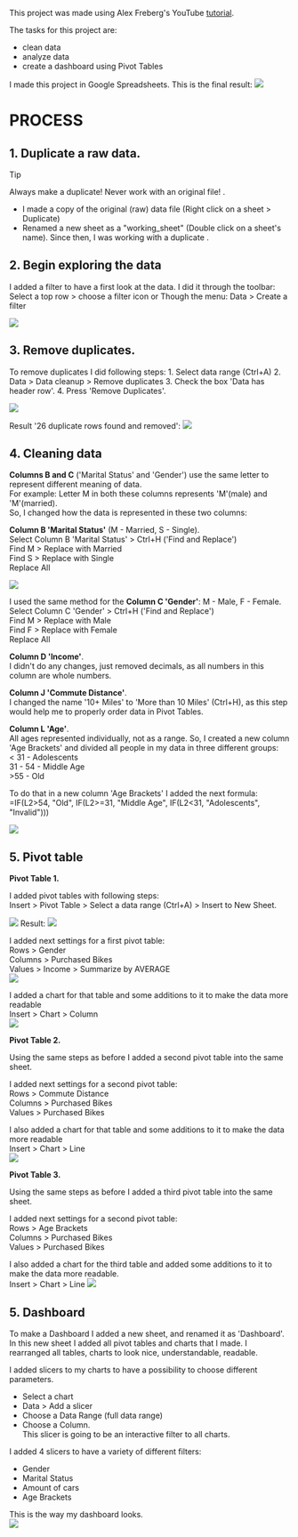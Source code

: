This project was made using Alex Freberg's YouTube [tutorial](https://www.youtube.com/watch?v=opJgMj1IUrc).

The tasks for this project are:
 - clean data 
 - analyze data
 - create a dashboard using Pivot Tables

 I made this project in Google Spreadsheets.
 This is the final result:
 ![](https://raw.githubusercontent.com/VictoriaStetskevych/projects/refs/heads/main/02_bike_sales_alex_the_analyst/images/13_dashboards.png)

# PROCESS

 ## 1. Duplicate a raw data.

> [!TIP]
> Always make a duplicate! Never work with an original file! .
 
 - I made a copy of the original (raw) data file 
 (Right click on a sheet > Duplicate) 
 - Renamed a new sheet as a "working_sheet" (Double click on a sheet's name).
 Since then, I was working with a duplicate .

## 2. Begin exploring the data

I added a filter to have a first look at the data.
I did it through the toolbar: Select a top row > choose a filter icon or
Though the menu: Data > Create a filter

![](https://raw.githubusercontent.com/VictoriaStetskevych/projects/refs/heads/main/02_bike_sales_alex_the_analyst/images/02_filter.png)

## 3. Remove duplicates.
To remove duplicates I did following steps:
    1. Select data range (Ctrl+A)
    2. Data > Data cleanup > Remove duplicates 
    3. Check the box 'Data has header row'.
    4. Press 'Remove Duplicates'.

![](https://raw.githubusercontent.com/VictoriaStetskevych/projects/refs/heads/main/02_bike_sales_alex_the_analyst/images/03_remove_duplicates.png)

Result '26 duplicate rows found and removed':
![](https://raw.githubusercontent.com/VictoriaStetskevych/projects/refs/heads/main/02_bike_sales_alex_the_analyst/images/04_remove_duplicates_result.png)

## 4. Cleaning data

**Columns B and C** ('Marital Status' and 'Gender') use the same letter to represent different meaning of data.<br>
For example: Letter M in both these columns represents 'M'(male) and 'M'(married).<br>
So, I changed how the data is represented in these two columns:

**Column B 'Marital Status'** (M - Married, S - Single).<br>
Select Column B 'Marital Status' > Ctrl+H ('Find and Replace')<br>
Find M > Replace with Married<br>
Find S > Replace with Single<br>
Replace All

![](https://raw.githubusercontent.com/VictoriaStetskevych/projects/refs/heads/main/02_bike_sales_alex_the_analyst/images/05_colunm_b.png)

I used the same method for the **Column C 'Gender'**: M - Male, F - Female.<br>
Select Column C 'Gender' > Ctrl+H ('Find and Replace')<br>
Find M > Replace with Male<br>
Find F > Replace with Female<br>
Replace All

**Column D 'Income'**.<br>
I didn't do any changes, just removed decimals, as all numbers in this column are whole numbers.

**Column J 'Commute Distance'**.<br>
I changed the name '10+ Miles' to 'More than 10 Miles' (Ctrl+H), as this step would help me to properly order data in Pivot Tables.

**Column L 'Age'**.<br> 
All ages represented individually, not as a range.
So, I created a new column 'Age Brackets' and divided all people in my data in three different groups:<br>
\< 31 - Adolescents<br>
31 - 54 - Middle Age<br>
\>55 - Old<br>

To do that in a new column 'Age Brackets' I added the next formula:<br>
=IF(L2>54, "Old", IF(L2>=31, "Middle Age", IF(L2<31, "Adolescents", "Invalid")))

![](https://raw.githubusercontent.com/VictoriaStetskevych/projects/refs/heads/main/02_bike_sales_alex_the_analyst/images/06_age_brackets.png)

## 5. Pivot table

**Pivot Table 1.**

I added pivot tables with following steps:<br>
Insert > Pivot Table > Select a data range (Ctrl+A) > Insert to New Sheet.

![](https://raw.githubusercontent.com/VictoriaStetskevych/projects/refs/heads/main/02_bike_sales_alex_the_analyst/images/07_add_pivot_table.png)
Result:
![](https://raw.githubusercontent.com/VictoriaStetskevych/projects/refs/heads/main/02_bike_sales_alex_the_analyst/images/08_pivot_table.png)


I added next settings for a first pivot table:<br>
Rows > Gender<br>
Columns > Purchased Bikes<br>
Values > Income > Summarize by AVERAGE<br>
![](https://raw.githubusercontent.com/VictoriaStetskevych/projects/refs/heads/main/02_bike_sales_alex_the_analyst/images/09_pivot_table_1.png)

I added a chart for that table and some additions to it to make the data more readable <br>
Insert > Chart > Column<br>
![](https://raw.githubusercontent.com/VictoriaStetskevych/projects/refs/heads/main/02_bike_sales_alex_the_analyst/images/10_pivot_table_2.png)

**Pivot Table 2.**

Using the same steps as before I added a second pivot table into the same sheet.

I added next settings for a second pivot table:<br>
Rows > Commute Distance<br>
Columns > Purchased Bikes<br>
Values > Purchased Bikes

I also added a chart for that table and some additions to it to make the data more readable<br> 
Insert > Chart > Line<br>
![](https://raw.githubusercontent.com/VictoriaStetskevych/projects/refs/heads/main/02_bike_sales_alex_the_analyst/images/11_pivot_table_3.png)

**Pivot Table 3.**

Using the same steps as before I added a third pivot table into the same sheet.

I added next settings for a second pivot table:<br>
Rows > Age Brackets<br>
Columns > Purchased Bikes<br>
Values > Purchased Bikes<br>

I also added a chart for the third table and added some additions to it to make the data more readable.<br> 
Insert > Chart > Line 
![](https://raw.githubusercontent.com/VictoriaStetskevych/projects/refs/heads/main/02_bike_sales_alex_the_analyst/images/12_pivot_table_4.png)

## 5. Dashboard

To make a Dashboard I added a new sheet, and renamed it as 'Dashboard'.<br> 
In this new sheet I added all pivot tables and charts that I made.
I rearranged all tables, charts to look nice, understandable, readable.

I added slicers to my charts to have a possibility to choose different parameters.<br>
- Select a chart<br>
- Data > Add a slicer<br>
- Choose a Data Range (full data range)<br>
- Choose a Column. <br>
This slicer is going to be an interactive filter to all charts.

I added 4 slicers to have a variety of different filters:<br>
- Gender<br>
- Marital Status <br>
- Amount of cars <br>
- Age Brackets <br>

This is the way my dashboard looks. <br>
 ![](https://raw.githubusercontent.com/VictoriaStetskevych/projects/refs/heads/main/02_bike_sales_alex_the_analyst/images/13_dashboards.png)